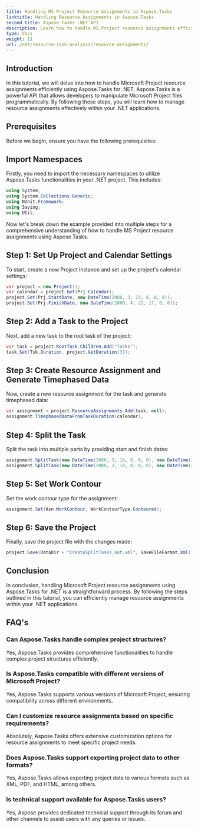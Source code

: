 ```yaml
---
title: Handling MS Project Resource Assignments in Aspose.Tasks
linktitle: Handling Resource Assignments in Aspose.Tasks
second_title: Aspose.Tasks .NET API
description: Learn how to handle MS Project resource assignments efficiently using Aspose.Tasks for .NET. This comprehensive provides step-by-step guidance for developers.
type: docs
weight: 11
url: /net/resource-risk-analysis/resource-assignments/
---
```

## Introduction
In this tutorial, we will delve into how to handle Microsoft Project resource assignments efficiently using Aspose.Tasks for .NET. Aspose.Tasks is a powerful API that allows developers to manipulate Microsoft Project files programmatically. By following these steps, you will learn how to manage resource assignments effectively within your .NET applications.
## Prerequisites
Before we begin, ensure you have the following prerequisites:

## Import Namespaces
Firstly, you need to import the necessary namespaces to utilize Aspose.Tasks functionalities in your .NET project. This includes:

```csharp
using System;
using System.Collections.Generic;
using NUnit.Framework;
using Saving;
using Util;
```
Now let's break down the example provided into multiple steps for a comprehensive understanding of how to handle MS Project resource assignments using Aspose.Tasks.
## Step 1: Set Up Project and Calendar Settings
To start, create a new Project instance and set up the project's calendar settings:
```csharp
var project = new Project();
var calendar = project.Get(Prj.Calendar);
project.Set(Prj.StartDate, new DateTime(2000, 3, 15, 8, 0, 0));
project.Set(Prj.FinishDate, new DateTime(2000, 4, 21, 17, 0, 0));
```
## Step 2: Add a Task to the Project
Next, add a new task to the root task of the project:
```csharp
var task = project.RootTask.Children.Add("Task1");
task.Set(Tsk.Duration, project.GetDuration(3));
```
## Step 3: Create Resource Assignment and Generate Timephased Data
Now, create a new resource assignment for the task and generate timephased data:
```csharp
var assignment = project.ResourceAssignments.Add(task, null);
assignment.TimephasedDataFromTaskDuration(calendar);
```
## Step 4: Split the Task
Split the task into multiple parts by providing start and finish dates:
```csharp
assignment.SplitTask(new DateTime(2000, 3, 16, 8, 0, 0), new DateTime(2000, 3, 16, 17, 0, 0), calendar);
assignment.SplitTask(new DateTime(2000, 3, 18, 8, 0, 0), new DateTime(2000, 3, 18, 17, 0, 0), calendar);
```
## Step 5: Set Work Contour
Set the work contour type for the assignment:
```csharp
assignment.Set(Asn.WorkContour, WorkContourType.Contoured);
```
## Step 6: Save the Project
Finally, save the project file with the changes made:
```csharp
project.Save(DataDir + "CreateSplitTasks_out.xml", SaveFileFormat.Xml);
```
## Conclusion
In conclusion, handling Microsoft Project resource assignments using Aspose.Tasks for .NET is a straightforward process. By following the steps outlined in this tutorial, you can efficiently manage resource assignments within your .NET applications.
## FAQ's
### Can Aspose.Tasks handle complex project structures?
Yes, Aspose.Tasks provides comprehensive functionalities to handle complex project structures efficiently.
### Is Aspose.Tasks compatible with different versions of Microsoft Project?
Yes, Aspose.Tasks supports various versions of Microsoft Project, ensuring compatibility across different environments.
### Can I customize resource assignments based on specific requirements?
Absolutely, Aspose.Tasks offers extensive customization options for resource assignments to meet specific project needs.
### Does Aspose.Tasks support exporting project data to other formats?
Yes, Aspose.Tasks allows exporting project data to various formats such as XML, PDF, and HTML, among others.
### Is technical support available for Aspose.Tasks users?
Yes, Aspose provides dedicated technical support through its forum and other channels to assist users with any queries or issues.